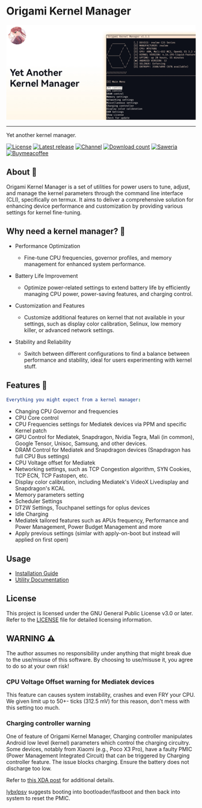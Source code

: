 # Origami Kernel Manager

![Hero image for Origami Kernel Manager](.assets/hero_img.jpg)

---

Yet another kernel manager.

[![License](https://img.shields.io/badge/GNU-white?style=for-the-badge&logo=andela&logoColor=white&label=License&labelColor=222)](./LICENSE)
[![Latest release](https://img.shields.io/github/v/release/rem01gaming/origami_kernel_manager?label=Release&style=for-the-badge&logo=github&logoColor=white&labelColor=222)](https://github.com/rem01gaming/origami_kernel_manager/releases/latest)
[![Channel](https://img.shields.io/badge/Follow-Telegram-white.svg?style=for-the-badge&logo=telegram&logoColor=white&labelColor=222)](https://t.me/rem01schannel)
[![Download count](https://img.shields.io/github/downloads/rem01gaming/origami_kernel_manager/total?style=for-the-badge&logoColor=white&labelColor=222)](https://github.com/Rem01Gaming/origami_kernel_manager/releases)
[![Saweria](https://img.shields.io/badge/donate-white?style=for-the-badge&logo=iconjar&logoColor=white&label=Saweria&labelColor=222)](https://saweria.co/Rem01Gaming)
[![Buymeacoffee](https://img.shields.io/badge/donate-white?style=for-the-badge&logo=buy-me-a-coffee&logoColor=white&label=Buymeacoffee&labelColor=222)](https://www.buymeacoffee.com/Rem01Gaming)

## About 🧋

Origami Kernel Manager is a set of utilities for power users to tune, adjust, and manage the kernel parameters through the command line interface (CLI), specifically on termux. It aims to deliver a comprehensive solution for enhancing device performance and customization by providing various settings for kernel fine-tuning.

## Why need a kernel manager? 🤔

- Performance Optimization
  - Fine-tune CPU frequencies, governor profiles, and memory management for enhanced system performance.

- Battery Life Improvement
  - Optimize power-related settings to extend battery life by efficiently managing CPU power, power-saving features, and charging control.

- Customization and Features
  - Customize additional features on kernel that not available in your settings, such as display color calibration, Selinux, low memory killer, or advanced network settings.

- Stability and Reliability
  - Switch between different configurations to find a balance between performance and stability, ideal for users experimenting with kernel stuff.

## Features 🎉
```yaml
Everything you might expect from a kernel manager:
```

- Changing CPU Governor and frequencies
- CPU Core control
- CPU Frequencies settings for Mediatek devices via PPM and specific Kernel patch
- GPU Control for Mediatek, Snapdragon, Nvidia Tegra, Mali (in common), Google Tensor, Unisoc, Samsung, and other devices.
- DRAM Control for Mediatek and Snapdragon devices (Snapdragon has full CPU Bus settings)
- CPU Voltage offset for Mediatek
- Networking settings, such as TCP Congestion algorithm, SYN Cookies, TCP ECN, TCP Fastopen, etc.
- Display color calibration, including Mediatek's VideoX Livedisplay and Snapdragon's KCAL
- Memory parameters setting
- Scheduler Settings
- DT2W Settings, Touchpanel settings for oplus devices
- Idle Charging
- Mediatek tailored features such as APUs frequency, Performance and Power Management, Power Budget Management and more
- Apply previous settings (simlar with apply-on-boot but instead will applied on first open)

## Usage

- [Installation Guide](https://github.com/Rem01Gaming/origami_kernel_manager/wiki/Home)
- [Utility Documentation](https://github.com/Rem01Gaming/origami_kernel_manager/wiki/Utility-Documentation)

## License

This project is licensed under the GNU General Public License v3.0 or later. Refer to the [LICENSE](/LICENSE) file for detailed licensing information.

## WARNING ⚠️

The author assumes no responsibility under anything that might break due to the use/misuse of this software. By choosing to use/misuse it, you agree to do so at your own risk!

### CPU Voltage Offset warning for Mediatek devices

This feature can causes system instability, crashes and even FRY your CPU. We given limit up to 50+- ticks (312.5 mV) for this reason, don't mess with this setting too much.

### Charging controller warning

One of feature of Origami Kernel Manager, Charging controller manipulates Android low level (kernel) parameters which control the charging circuitry. Some devices, notably from Xiaomi (e.g., Poco X3 Pro), have a faulty PMIC (Power Management Integrated Circuit) that can be triggered by Charging controller feature. The issue blocks charging. Ensure the battery does not discharge too low.

Refer to [this XDA post](https://xdaforums.com/t/rom-official-arrowos-11-0-android-11-0-vayu-bhima.4267263/page-14#post-85119331) for additional details.

[lybxlpsv](https://github.com/lybxlpsv) suggests booting into bootloader/fastboot and then back into system to reset the PMIC.

